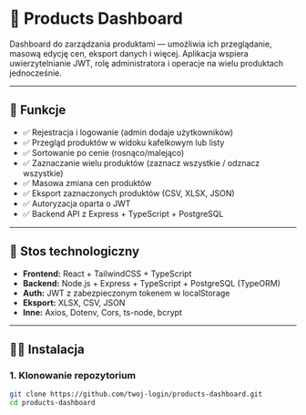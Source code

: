 # 🛒 Products Dashboard

Dashboard do zarządzania produktami — umożliwia ich przeglądanie, masową edycję cen, eksport danych i więcej. Aplikacja wspiera uwierzytelnianie JWT, rolę administratora i operacje na wielu produktach jednocześnie.

---

## 🚀 Funkcje

- ✅ Rejestracja i logowanie (admin dodaje użytkowników)
- ✅ Przegląd produktów w widoku kafelkowym lub listy
- ✅ Sortowanie po cenie (rosnąco/malejąco)
- ✅ Zaznaczanie wielu produktów (zaznacz wszystkie / odznacz wszystkie)
- ✅ Masowa zmiana cen produktów
- ✅ Eksport zaznaczonych produktów (CSV, XLSX, JSON)
- ✅ Autoryzacja oparta o JWT
- ✅ Backend API z Express + TypeScript + PostgreSQL

---

## 🧱 Stos technologiczny

- **Frontend:** React + TailwindCSS + TypeScript
- **Backend:** Node.js + Express + TypeScript + PostgreSQL (TypeORM)
- **Auth:** JWT z zabezpieczonym tokenem w localStorage
- **Eksport:** XLSX, CSV, JSON
- **Inne:** Axios, Dotenv, Cors, ts-node, bcrypt

---

## 🧑‍💻 Instalacja

### 1. Klonowanie repozytorium

```bash
git clone https://github.com/twoj-login/products-dashboard.git
cd products-dashboard
